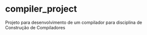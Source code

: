 # compiler_project
Projeto para desenvolvimento de um compilador para disciplina de Construção de Compiladores
